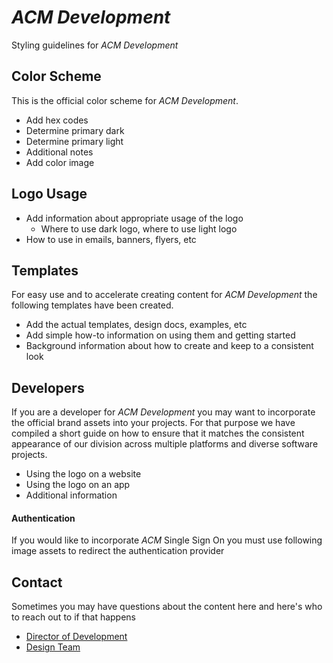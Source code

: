 # _ACM Development_
Styling guidelines for _ACM Development_

## Color Scheme
This is the official color scheme for _ACM Development_.

 - Add hex codes
 - Determine primary dark
 - Determine primary light
 - Additional notes
 - Add color image

## Logo Usage

 - Add information about appropriate usage of the logo
   - Where to use dark logo, where to use light logo
 - How to use in emails, banners, flyers, etc

## Templates
For easy use and to accelerate creating content for _ACM Development_ the following templates have been created. 

 - Add the actual templates, design docs, examples, etc
 - Add simple how-to information on using them and getting started
 - Background information about how to create and keep to a consistent look

## Developers
If you are a developer for _ACM Development_ you may want to incorporate the official brand assets into your projects. For that purpose we have compiled a short guide on how to ensure that it matches the consistent appearance of our division across multiple platforms and diverse software projects. 

 - Using the logo on a website
 - Using the logo on an app
 - Additional information

#### Authentication
If you would like to incorporate _ACM_ Single Sign On you must use following image assets to redirect the authentication provider

## Contact
Sometimes you may have questions about the content here and here's who to reach out to if that happens

 - [Director of Development](mailto:comet.acm@gmail.com)
 - [Design Team](mailto:comet.acm@gmail.com)